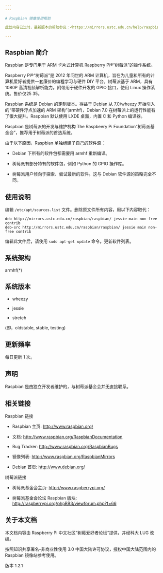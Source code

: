 ```yaml
---
---

# Raspbian 镜像使用帮助

此处内容已过时，最新版本的帮助参见：<https://mirrors.ustc.edu.cn/help/raspbian.html>

---
```


## Raspbian 简介

Raspbian 是专门用于 ARM 卡片式计算机 Raspberry Pi®“树莓派”的操作系统。

Raspberry Pi®“树莓派”是 2012 年问世的 ARM 计算机，旨在为儿童和所有的计算机爱好者提供一套廉价的编程学习与硬件 DIY 平台。树莓派基于 ARM，具有 1080P 高清视频解析能力，附带用于硬件开发的 GPIO 接口，使用 Linux 操作系统。售价仅$25~$35。

Raspbian 系统是 Debian 的定制版本。得益于 Debian 从 7.0/wheezy 开始引入的“带硬件浮点加速的 ARM 架构”(armhf)，Debian 7.0 在树莓派上的运行性能有了很大提升。Raspbian 默认使用 LXDE 桌面，内置 C 和 Python 编译器。

Raspbian 是树莓派的开发与维护机构 The Raspbeery Pi Foundation“树莓派基金会”，推荐用于树莓派的首选系统。

由于以下原因，Raspbian 单独组建了自己的软件源：

- Debian 下所有的软件包都需要用 armhf 重新编译。

- 树莓派有部分特有的软件包，例如 Python 的 GPIO 操作库。

- 树莓派用户倾向于探索、尝试最新的软件。这与 Debian 软件源的策略完全不同。

## 使用说明

编辑 `/etc/apt/sources.list` 文件。删除原文件所有内容，用以下内容取代：

    deb http://mirrors.ustc.edu.cn/raspbian/raspbian/ jessie main non-free contrib
    deb-src http://mirrors.ustc.edu.cn/raspbian/raspbian/ jessie main non-free contrib

编辑此文件后，请使用 `sudo apt-get update` 命令，更新软件列表。

## 系统架构

armhf(\*)

## 系统版本

- wheezy

- jessie

- stretch

(即，oldstable, stable, testing)

## 更新频率

每日更新 1 次。

## 声明

Raspbian 是由独立开发者维护的，与树莓派基金会并无直接联系。

## 相关链接

Raspbian 链接

- Raspbian 主页: <http://www.raspbian.org/>

- 文档: <http://www.raspbian.org/RaspbianDocumentation>

- Bug Tracker: <http://www.raspbian.org/RaspbianBugs>

- 镜像列表: <http://www.raspbian.org/RaspbianMirrors>

- Debian 首页: <http://www.debian.org/>

树莓派链接

- 树莓派基金会主页: <http://www.raspberrypi.org/>

- 树莓派基金会论坛 Raspbian 版块: <http://raspberrypi.org/phpBB3/viewforum.php?f=66>

## 关于本文档

本文档内容由 Raspberry Pi 中文社区“树莓爱好者论坛”提供，并经科大 LUG 改编。

按照知识共享署名-非商业性使用 3.0 中国大陆许可协议，授权中国大陆范围内的 Raspbian 镜像站参考使用。

版本 1.2.1
